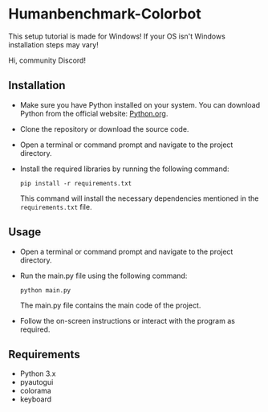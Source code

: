 # Humanbenchmark-Colorbot

This setup tutorial is made for Windows! If your OS isn't Windows installation steps may vary!

Hi, community Discord!

## Installation

- Make sure you have Python installed on your system. You can download Python from the official website: [Python.org](https://www.python.org/).

- Clone the repository or download the source code.

- Open a terminal or command prompt and navigate to the project directory.

- Install the required libraries by running the following command:

    ```
    pip install -r requirements.txt
    ```

    This command will install the necessary dependencies mentioned in the `requirements.txt` file.

## Usage

- Open a terminal or command prompt and navigate to the project directory.

- Run the main.py file using the following command:

    ```
    python main.py
    ```

    The main.py file contains the main code of the project.

- Follow the on-screen instructions or interact with the program as required.

## Requirements

- Python 3.x
- pyautogui
- colorama
- keyboard
